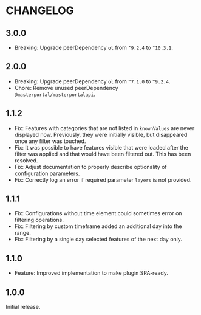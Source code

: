 # CHANGELOG

## 3.0.0

- Breaking: Upgrade peerDependency `ol` from `^9.2.4` to `^10.3.1`.

## 2.0.0

- Breaking: Upgrade peerDependency `ol` from `^7.1.0` to `^9.2.4`.
- Chore: Remove unused peerDependency `@masterportal/masterportalapi`.

## 1.1.2

- Fix: Features with categories that are not listed in `knownValues` are never displayed now. Previously, they were initially visible, but disappeared once any filter was touched.
- Fix: It was possible to have features visible that were loaded after the filter was applied and that would have been filtered out. This has been resolved.
- Fix: Adjust documentation to properly describe optionality of configuration parameters.
- Fix: Correctly log an error if required parameter `layers` is not provided.

## 1.1.1

- Fix: Configurations without time element could sometimes error on filtering operations.
- Fix: Filtering by custom timeframe added an additional day into the range.
- Fix: Filtering by a single day selected features of the next day only.

## 1.1.0

- Feature: Improved implementation to make plugin SPA-ready.

## 1.0.0

Initial release.
